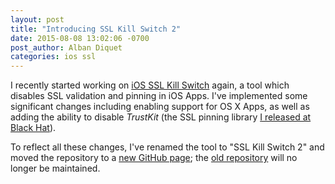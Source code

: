 ```yaml
---
layout: post
title: "Introducing SSL Kill Switch 2"
date: 2015-08-08 13:02:06 -0700
post_author: Alban Diquet
categories: ios ssl
---
```


I recently started working on [iOS SSL Kill Switch][old-gh-page] again, a tool which disables SSL validation and pinning in iOS Apps. I've implemented some significant changes including enabling support for OS X Apps, as well as adding the ability to disable _TrustKit_ (the SSL pinning library [I released at Black Hat][bh2015-conf]).

To reflect all these changes, I've renamed the tool to "SSL Kill Switch 2" and moved the repository to a [new GitHub page][new-gh-page]; the [old repository][old-gh-page] will no longer be maintained.


[old-gh-page]: https://github.com/iSECPartners/ios-ssl-kill-switch
[new-gh-page]: https://github.com/nabla-c0d3/ssl-kill-switch2
[bh2015-conf]: https://www.blackhat.com/us-15/briefings.html#trustkit-code-injection-on-ios-8-for-the-greater-good

